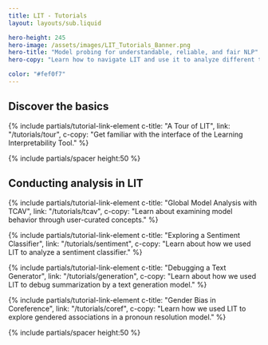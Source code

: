 ```yaml
---
title: LIT - Tutorials
layout: layouts/sub.liquid

hero-height: 245
hero-image: /assets/images/LIT_Tutorials_Banner.png
hero-title: "Model probing for understandable, reliable, and fair NLP"
hero-copy: "Learn how to navigate LIT and use it to analyze different types of models. "

color: "#fef0f7"
---
```


<div class="mdl-cell--8-col mdl-cell--8-col-tablet mdl-cell--4-col-phone">

<a name="basics"></a>

## Discover the basics

{% include partials/tutorial-link-element c-title: "A Tour of LIT", link: "/tutorials/tour",
c-copy: "Get familiar with the interface of the Learning Interpretability Tool." %}

{% include partials/spacer height:50 %}

<a name="analysis"></a>

## Conducting analysis in LIT

{% include partials/tutorial-link-element c-title: "Global Model Analysis with TCAV", link: "/tutorials/tcav",
c-copy: "Learn about examining model behavior through user-curated concepts." %}

{% include partials/tutorial-link-element c-title: "Exploring a Sentiment Classifier", link: "/tutorials/sentiment",
c-copy: "Learn about how we used LIT to analyze a sentiment classifier." %}

{% include partials/tutorial-link-element c-title: "Debugging a Text Generator", link: "/tutorials/generation",
c-copy: "Learn about how we used LIT to debug summarization by a text generation model." %}

{% include partials/tutorial-link-element c-title: "Gender Bias in Coreference", link: "/tutorials/coref",
c-copy: "Learn how we used LIT to explore gendered associations in a pronoun resolution model." %}

{% include partials/spacer height:50 %}

</div>
